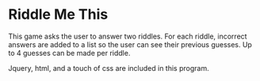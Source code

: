 Riddle Me This
==============

This game asks the user to answer two riddles. For each riddle, incorrect answers are added to a list so the user can see their previous guesses.  Up to 4 guesses can be made per riddle.

Jquery, html, and a touch of css are included in this program.
